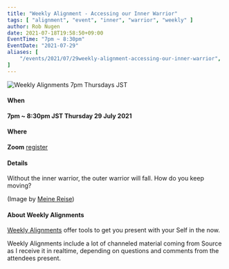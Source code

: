 ```yaml
---
title: "Weekly Alignment - Accessing our Inner Warrior"
tags: [ "alignment", "event", "inner", "warrior", "weekly" ]
author: Rob Nugen
date: 2021-07-18T19:58:50+09:00
EventTime: "7pm ~ 8:30pm"
EventDate: "2021-07-29"
aliases: [
    "/events/2021/07/29weekly-alignment-accessing-our-inner-warrior",
]
---
```


<img
src="https://b.robnugen.com/blog/2021/conquest_inner_warrior.jpg"
alt="Weekly Alignments 7pm Thursdays JST"
class="title" />

#### When

**7pm ~ 8:30pm JST Thursday 29 July 2021**

#### Where

**Zoom** [register](/weekly-alignments/registration/)

#### Details

Without the inner warrior, the outer warrior will fall.  How do you keep moving?

(Image by <a href="https://pixabay.com/users/myriams-fotos-1627417/">Meine Reise</a>)

#### About Weekly Alignments

[Weekly Alignments](/weekly-alignments/) offer tools to get you present with your Self in the now.

Weekly Alignments include a lot of channeled material coming from
Source as I receive it in realtime, depending on questions and
comments from the attendees present.
